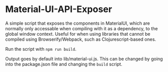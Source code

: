 # Material-UI-API-Exposer

A simple script that exposes the components in MaterialUI, which are normally only accessable when compiling with it as a dependency, to the global window context. Useful for when using libraries that cannot be compiled using Browserify/Webpack, such as Clojurescript-based ones.

Run the script with `npm run build`.

Output goes by default into lib/material-ui.js. This can be changed by going into the package.json file and changing the `build` script.